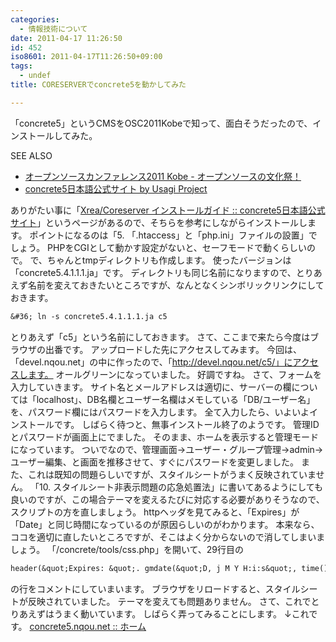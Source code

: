 ```yaml
---
categories:
  - 情報技術について
date: 2011-04-17 11:26:50
id: 452
iso8601: 2011-04-17T11:26:50+09:00
tags:
  - undef
title: CORESERVERでconcrete5を動かしてみた

---
```


「concrete5」というCMSをOSC2011Kobeで知って、面白そうだったので、インストールしてみた。
<div>
<p>SEE ALSO</p>
<ul>
<li><a href="http://www.ospn.jp/osc2011-kobe/" target="_blank">オープンソースカンファレンス2011 Kobe - オープンソースの文化祭！</a></li>
<li><a href="http://concrete5-japan.org/" target="_blank">concrete5日本語公式サイト by Usagi Project</a></li>
</ul>
</div>


ありがたい事に「<a href="http://concrete5-japan.org/help/install/hosting/coreserver/" target="_blank">Xrea/Coreserver インストールガイド :: concrete5日本語公式サイト</a>」というページがあるので、そちらを参考にしながらインストールします。
ポイントになるのは「5. 「.htaccess」と「php.ini」ファイルの設置」でしょう。
PHPをCGIとして動かす設定がないと、セーフモードで動くらしいので。
で、ちゃんとtmpディレクトリも作成します。
使ったバージョンは「concrete5.4.1.1.1.ja」です。
ディレクトリも同じ名前になりますので、とりあえず名前を変えておきたいところですが、なんとなくシンボリックリンクにしておきます。
```default
&#36; ln -s concrete5.4.1.1.1.ja c5
```
とりあえず「c5」という名前にしておきます。
さて、ここまで来たら今度はブラウザの出番です。
アップロードした先にアクセスしてみます。
今回は、「devel.nqou.net」の中に作ったので、「http://devel.nqou.net/c5/」にアクセスします。
オールグリーンになっていました。
好調ですね。
さて、フォームを入力していきます。
サイト名とメールアドレスは適切に、サーバーの欄については「localhost」、DB名欄とユーザー名欄はメモしている「DB/ユーザー名」を、パスワード欄にはパスワードを入力します。
全て入力したら、いよいよインストールです。
しばらく待つと、無事インストール終了のようです。
管理IDとパスワードが画面上にでました。
そのまま、ホームを表示すると管理モードになっています。
ついでなので、管理画面→ユーザー・グループ管理→admin→ユーザー編集、と画面を推移させて、すぐにパスワードを変更しました。
また、これは既知の問題らしいですが、スタイルシートがうまく反映されていません。
「10. スタイルシート非表示問題の応急処置法」に書いてあるようにしても良いのですが、この場合テーマを変えるたびに対応する必要がありそうなので、スクリプトの方を直しましょう。
httpヘッダを見てみると、「Expires」が「Date」と同じ時間になっているのが原因らしいのがわかります。
本来なら、ココを適切に直したいところですが、そこはよく分からないので消してしまいましょう。
「/concrete/tools/css.php」を開いて、29行目の
```default
header(&quot;Expires: &quot;. gmdate(&quot;D, j M Y H:i:s&quot;, time() + DAY) .&quot; GMT&quot;);
```
の行をコメントにしていまいます。
ブラウザをリロードすると、スタイルシートが反映されていました。
テーマを変えても問題ありません。
さて、これでとりあえずはうまく動いています。
しばらく弄ってみることにします。
↓これです。
<a href="http://www.nishimiyahara.net" target="_blank">concrete5.nqou.net :: ホーム</a>
    	